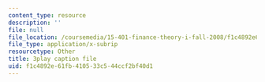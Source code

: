 ```yaml
---
content_type: resource
description: ''
file: null
file_location: /coursemedia/15-401-finance-theory-i-fall-2008/f1c4892e61fb410533c544ccf2bf40d1_i_pLF9J3QPE.srt
file_type: application/x-subrip
resourcetype: Other
title: 3play caption file
uid: f1c4892e-61fb-4105-33c5-44ccf2bf40d1
---
```

